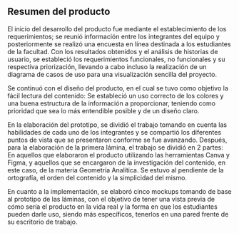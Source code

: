 ## Resumen del producto

El inicio del desarrollo del producto fue mediante el establecimiento de los requerimientos; se reunió información entre los integrantes del equipo y posteriormente se realizó una encuesta en línea destinada a los estudiantes de la facultad. Con los resultados obtenidos y el análisis de historias de usuario, se estableció los requerimientos funcionales, no funcionales y su respectiva priorización, llevando a cabo incluso la realización de un diagrama de casos de uso para una visualización sencilla del proyecto.

Se continuó con el diseño del producto, en el cual se tuvo como objetivo la fácil lectura del contenido: Se estableció un uso correcto de los colores y una buena estructura de la información a proporcionar, teniendo como prioridad que sea lo más entendible posible y de un diseño claro.

En la elaboración del prototipo, se dividió el trabajo tomando en cuenta las habilidades de cada uno de los integrantes y se compartió los diferentes puntos de vista que se presentaron conforme se fue avanzando. Después, para la elaboración de la primera lámina, el trabajo se dividió en 2 partes: En aquellos que elaboraron el producto utilizando las herramientas Canva y Figma, y aquellos que se encargaron de la investigación del contenido, en este caso, de la materia Geometría Analítica. Se estuvo al pendiente de la ortografía, el orden del contenido y la simplicidad del mismo.

En cuanto a la implementación, se elaboró cinco mockups tomando de base al prototipo de las láminas, con el objetivo de tener una vista previa de cómo sería el producto en la vida real y la forma en que los estudiantes pueden darle uso, siendo más específicos, tenerlos en una pared frente de su escritorio de trabajo.
